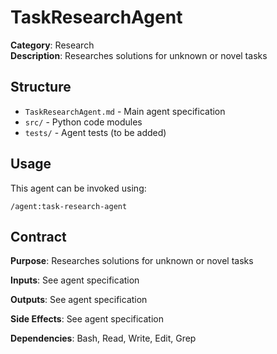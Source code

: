 # TaskResearchAgent

**Category**: Research  
**Description**: Researches solutions for unknown or novel tasks

## Structure

- `TaskResearchAgent.md` - Main agent specification
- `src/` - Python code modules
- `tests/` - Agent tests (to be added)

## Usage

This agent can be invoked using:
```
/agent:task-research-agent
```

## Contract

**Purpose**: Researches solutions for unknown or novel tasks

**Inputs**: See agent specification

**Outputs**: See agent specification

**Side Effects**: See agent specification

**Dependencies**: Bash, Read, Write, Edit, Grep
